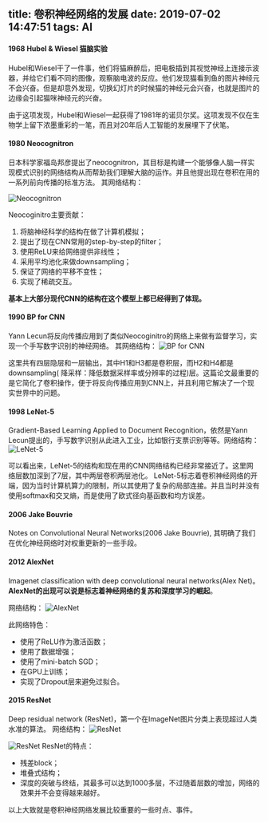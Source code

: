 title: 卷积神经网络的发展
date: 2019-07-02 14:47:51
tags: AI
---


#### 1968 Hubel & Wiesel 猫脑实验
Hubel和Wiesel干了一件事，他们将猫麻醉后，把电极插到其视觉神经上连接示波器，并给它们看不同的图像，观察脑电波的反应。他们发现猫看到鱼的图片神经元不会兴奋。但是却意外发现，切换幻灯片的时候猫的神经元会兴奋，也就是图片的边缘会引起猫咪神经元的兴奋。

由于这项发现，Hubel和Wiesel一起获得了1981年的诺贝尔奖。这项发现不仅在生物学上留下浓墨重彩的一笔，而且对20年后人工智能的发展埋下了伏笔。

#### 1980 Neocognitron
日本科学家福岛邦彦提出了neocognitron，其目标是构建一个能够像人脑一样实现模式识别的网络结构从而帮助我们理解大脑的运作。并且他提出现在卷积在用的一系列前向传播的标准方法。
其网络结构：

![Neocognitron ](https://rhinosystem.bs2dl.yy.com/fes1562120587669746)

<!-- more -->

Neocoginitro主要贡献：

1. 将脑神经科学的结构在做了计算机模拟；
1. 提出了现在CNN常用的step-by-step的filter；
1. 使用ReLU来给网络提供非线性；
1. 采用平均池化来做downsampling；
1. 保证了网络的平移不变性；
1. 实现了稀疏交互。

**基本上大部分现代CNN的结构在这个模型上都已经得到了体现。**

#### 1990 BP for CNN
Yann Lecun将反向传播应用到了类似Neocoginitro的网络上来做有监督学习，实现一个手写数字识别的神经网络。
其网络结构：
![BP for CNN](https://rhinosystem.bs2dl.yy.com/fes1562125399361159)

这里共有四层隐层和一层输出，其中H1和H3都是卷积层，而H2和H4都是downsampling( 降采样：降低数据采样率或分辨率的过程)层。这篇论文最重要的是它简化了卷积操作，便于将反向传播应用到CNN上，并且利用它解决了一个现实世界中的问题。

#### 1998 LeNet-5
Gradient-Based Learning Applied to Document Recognition，依然是Yann Lecun提出的，手写数字识别从此进入工业，比如银行支票识别等等。网络结构：
![LeNet-5](https://rhinosystem.bs2dl.yy.com/fes1562122326465889)

可以看出来，LeNet-5的结构和现在用的CNN网络结构已经非常接近了。这里网络层数加深到了7层，其中两层卷积两层池化。
LeNet-5标志着卷积神经网络的开端，因为当时计算机算力的限制，所以其使用了复杂的局部连接。并且当时并没有使用softmax和交叉熵，而是使用了欧式径向基函数和均方误差。

#### 2006 Jake Bouvrie
Notes on Convolutional Neural Networks(2006 Jake Bouvrie), 其明确了我们在优化神经网络时对权重更新的一些手段。

#### 2012 AlexNet
Imagenet classification with deep convolutional neural networks(Alex Net)。
**AlexNet的出现可以说是标志着神经网络的复苏和深度学习的崛起**。

网络结构：
![AlexNet](https://rhinosystem.bs2dl.yy.com/fes1562123965895796)

此网络特色：
+ 使用了ReLU作为激活函数；
+ 使用了数据增强；
+ 使用了mini-batch SGD；
+ 在GPU上训练；
+ 实现了Dropout层来避免过拟合。

#### 2015 ResNet
Deep residual network (ResNet)，第一个在ImageNet图片分类上表现超过人类水准的算法。
网络结构：
![ResNet](http://landerqi.lefzs.com/4.gif)

![ResNet](https://rhinosystem.bs2dl.yy.com/fes1562124809829776)
ResNet的特点：
+ 残差block；
+ 堆叠式结构；
+ 深度的突破与终结，其最多可以达到1000多层，不过随着层数的增加，网络的效果并不会变得越来越好。

以上大致就是卷积神经网络发展比较重要的一些时点、事件。